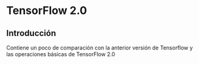 # TensorFlow 2.0

## Introducción

Contiene un poco de comparación con la anterior versión de Tensorflow y las operaciones básicas de TensorFlow 2.0

